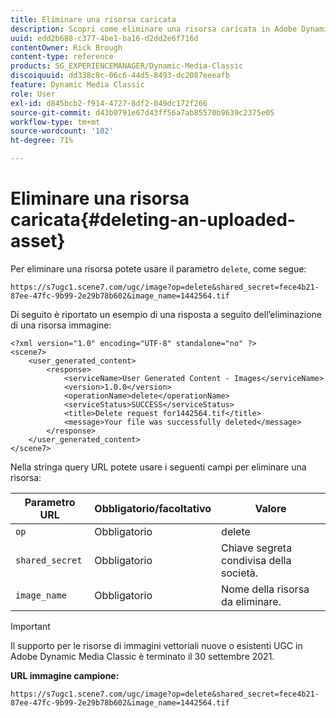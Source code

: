 ```yaml
---
title: Eliminare una risorsa caricata
description: Scopri come eliminare una risorsa caricata in Adobe Dynamic Media Classic.
uuid: edd2b688-c377-4be1-ba16-d2dd2e6f716d
contentOwner: Rick Brough
content-type: reference
products: SG_EXPERIENCEMANAGER/Dynamic-Media-Classic
discoiquuid: dd338c8c-06c6-44d5-8493-dc2087eeeafb
feature: Dynamic Media Classic
role: User
exl-id: d845bcb2-f914-4727-8df2-049dc172f266
source-git-commit: d43b0791e67d43ff56a7ab85570b9639c2375e05
workflow-type: tm+mt
source-wordcount: '102'
ht-degree: 71%

---
```


# Eliminare una risorsa caricata{#deleting-an-uploaded-asset}

Per eliminare una risorsa potete usare il parametro `delete`, come segue:

```as3
https://s7ugc1.scene7.com/ugc/image?op=delete&shared_secret=fece4b21-87ee-47fc-9b99-2e29b78b602&image_name=1442564.tif
```

Di seguito è riportato un esempio di una risposta a seguito dell’eliminazione di una risorsa immagine:

```as3
<?xml version="1.0" encoding="UTF-8" standalone="no" ?> 
<scene7> 
    <user_generated_content> 
        <response> 
            <serviceName>User Generated Content - Images</serviceName> 
            <version>1.0.0</version> 
            <operationName>delete</operationName> 
            <serviceStatus>SUCCESS</serviceStatus> 
            <title>Delete request for1442564.tif</title> 
            <message>Your file was successfully deleted</message> 
        </response> 
    </user_generated_content> 
</scene7>
```

Nella stringa query URL potete usare i seguenti campi per eliminare una risorsa:

| Parametro URL | Obbligatorio/facoltativo | Valore |
| --- | --- | --- |
| `op` | Obbligatorio | delete |
| `shared_secret` | Obbligatorio | Chiave segreta condivisa della società. |
| `image_name` | Obbligatorio | Nome della risorsa da eliminare. |

<!-- <li>For Vector:fxg_name</li> -->

>[!IMPORTANT]
>
>Il supporto per le risorse di immagini vettoriali nuove o esistenti UGC in Adobe Dynamic Media Classic è terminato il 30 settembre 2021.

**URL immagine campione:**

`https://s7ugc1.scene7.com/ugc/image?op=delete&shared_secret=fece4b21-87ee-47fc-9b99-2e29b78b602&image_name=1442564.tif`

<!-- **Sample vector URL:**

`https://s7ugc1.scene7.com/ugc/vector?op=delete&shared_secret=2160a8fa-cec6-45ba-8d59- ca595f6d2b47& &fxg_name=8875744.fxg` -->
